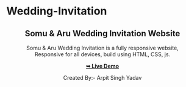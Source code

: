 # Wedding-Invitation
<div align="center">

  <h2 align="center">Somu & Aru Wedding Invitation Website</h2>

  Somu & Aru Wedding Invitation is a fully responsive website, <br />Responsive for all devices, build using HTML, CSS, js.

  <a href="https://somu-aru-wedding-invitation.vercel.app/"><strong>➥ Live Demo</strong></a>

  Created By:- Arpit Singh Yadav

</div>
